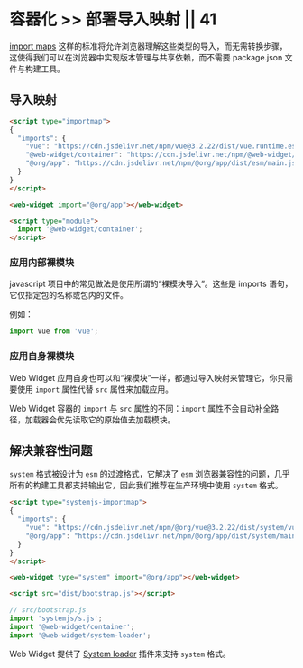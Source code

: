 # 容器化 >> 部署导入映射 || 41

[import maps](https://github.com/WICG/import-maps) 这样的标准将允许浏览器理解这些类型的导入，而无需转换步骤，这使得我们可以在浏览器中实现版本管理与共享依赖，而不需要 package.json 文件与构建工具。

## 导入映射

```html
<script type="importmap">
{
  "imports": {
    "vue": "https://cdn.jsdelivr.net/npm/vue@3.2.22/dist/vue.runtime.esm-browser.prod.js",
    "@web-widget/container": "https://cdn.jsdelivr.net/npm/@web-widget/container/dist/esm/main.js",
    "@org/app": "https://cdn.jsdelivr.net/npm/@org/app/dist/esm/main.js"
  }
}
</script>

<web-widget import="@org/app"></web-widget>

<script type="module">
  import '@web-widget/container';
</script>
```

### 应用内部裸模块

javascript 项目中的常见做法是使用所谓的“裸模块导入”。这些是 imports 语句，它仅指定包的名称或包内的文件。

例如：

```js
import Vue from 'vue';
```

### 应用自身裸模块

Web Widget 应用自身也可以和“裸模块”一样，都通过导入映射来管理它，你只需要使用 `import` 属性代替 `src` 属性来加载应用。

Web Widget 容器的 `import` 与 `src` 属性的不同：`import` 属性不会自动补全路径，加载器会优先读取它的原始值去加载模块。

## 解决兼容性问题

`system` 格式被设计为 `esm` 的过渡格式，它解决了 `esm` 浏览器兼容性的问题，几乎所有的构建工具都支持输出它，因此我们推荐在生产环境中使用 `system` 格式。

```html
<script type="systemjs-importmap">
{
  "imports": {
    "vue": "https://cdn.jsdelivr.net/npm/@org/vue@3.2.22/dist/system/vue.runtime.browser.prod.js",
    "@org/app": "https://cdn.jsdelivr.net/npm/@org/app/dist/system/main.js"
  }
}
</script>

<web-widget type="system" import="@org/app"></web-widget>

<script src="dist/bootstrap.js"></script>
```

```js
// src/bootstrap.js
import 'systemjs/s.js';
import '@web-widget/container';
import '@web-widget/system-loader';
```

Web Widget 提供了 [System loader](../../docs/container/plugins/system-loader.md) 插件来支持 `system` 格式。
